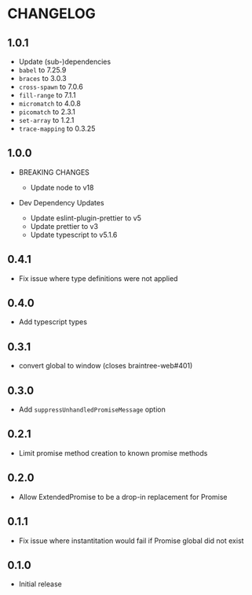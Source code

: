 # CHANGELOG

## 1.0.1

- Update (sub-)dependencies
 - `babel` to 7.25.9
 - `braces` to 3.0.3
 - `cross-spawn` to 7.0.6
 - `fill-range` to 7.1.1
 - `micromatch` to 4.0.8
 - `picomatch` to 2.3.1
 - `set-array` to 1.2.1
 - `trace-mapping` to 0.3.25

## 1.0.0

- BREAKING CHANGES
  - Update node to v18

- Dev Dependency Updates
  - Update eslint-plugin-prettier to v5
  - Update prettier to v3
  - Update typescript to v5.1.6

## 0.4.1

- Fix issue where type definitions were not applied

## 0.4.0

- Add typescript types

## 0.3.1

- convert global to window (closes braintree-web#401)

## 0.3.0

- Add `suppressUnhandledPromiseMessage` option

## 0.2.1

- Limit promise method creation to known promise methods

## 0.2.0

- Allow ExtendedPromise to be a drop-in replacement for Promise

## 0.1.1

- Fix issue where instantitation would fail if Promise global did not exist

## 0.1.0

- Initial release
